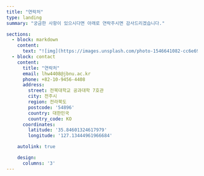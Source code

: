 ```yaml
---
title: "연락처"
type: landing
summary: "궁금한 사항이 있으시다면 아래로 연락주시면 감사드리겠습니다."

sections:
  - block: markdown
    content:
      text: "![img](https://images.unsplash.com/photo-1546641082-cc6e696dacdb?q=80&w=2850&auto=format&fit=crop&ixlib=rb-4.0.3&ixid=M3wxMjA3fDB8MHxwaG90by1wYWdlfHx8fGVufDB8fHx8fA%3D%3D)"
  - block: contact
    content:
      title: "연락처"
      email: lhw4408@jbnu.ac.kr
      phone: +82-10-9456-4408
      address:
        street: 전북대학교 공과대학 7호관
        city: 전주시
        region: 전라북도
        postcode: '54896'
        country: 대한민국
        country_code: KO
      coordinates:
        latitude: '35.84601324617979'
        longitude: '127.13444961966684'

    autolink: true

    design:
      columns: '3'
---
```



<!-- *출처: [Unsplash](https://images.unsplash.com/photo-1546641082-cc6e696dacdb?q=80&w=2850&auto=format&fit=crop&ixlib=rb-4.0.3&ixid=M3wxMjA3fDB8MHxwaG90by1wYWdlfHx8fGVufDB8fHx8fA%3D%3D)* -->





